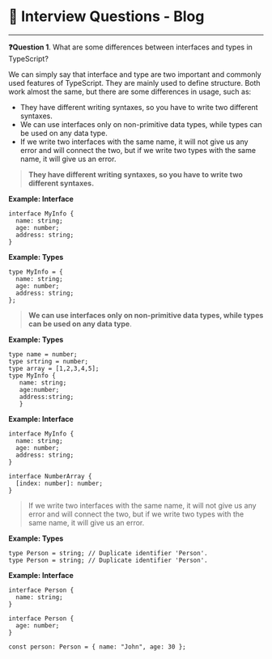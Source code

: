 # **🎯 Interview Questions - Blog**

---

**❓Question 1**. What are some differences between interfaces and types in TypeScript?

We can simply say that interface and type are two important and commonly used features of TypeScript. They are mainly used to define structure. Both work almost the same, but there are some differences in usage, such as:

- They have different writing syntaxes, so you have to write two different syntaxes.
- We can use interfaces only on non-primitive data types, while types can be used on any data type.
- If we write two interfaces with the same name, it will not give us any error and will connect the two, but if we write two types with the same name, it will give us an error.

> **They have different writing syntaxes, so you have to write two different syntaxes.**

**Example: Interface**

```tsx
interface MyInfo {
  name: string;
  age: number;
  address: string;
}
```

**Example: Types**

```tsx
type MyInfo = {
  name: string;
  age: number;
  address: string;
};
```

> **We can use interfaces only on non-primitive data types, while types can be used on any data type**.

**Example: Types**

```tsx
type name = number;
type srtring = number;
type array = [1,2,3,4,5];
type MyInfo {
   name: string;
   age:number;
   address:string;
   }
```

**Example: Interface**

```tsx
interface MyInfo {
  name: string;
  age: number;
  address: string;
}

interface NumberArray {
  [index: number]: number;
}
```

> If we write two interfaces with the same name, it will not give us any error and will connect the two, but if we write two types with the same name, it will give us an error.

**Example: Types**

```tsx
type Person = string; // Duplicate identifier 'Person'.
type Person = string; // Duplicate identifier 'Person'.
```

**Example: Interface**

```tsx
interface Person {
  name: string;
}

interface Person {
  age: number;
}

const person: Person = { name: "John", age: 30 };
```
